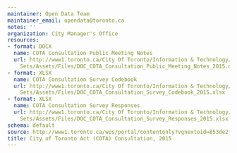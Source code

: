 ```yaml
---
maintainer: Open Data Team
maintainer_email: opendata@toronto.ca
notes: ''
organization: City Manager's Office
resources:
- format: DOCX
  name: COTA Consultation Public Meeting Notes
  url: http://www1.toronto.ca/City Of Toronto/Information & Technology/Open Data/Data
    Sets/Assets/Files/DOC_COTA_Consultation_Public_Meeting_Notes_2015.docx
- format: XLSX
  name: COTA Consultation Survey Codebook
  url: http://www1.toronto.ca/City Of Toronto/Information & Technology/Open Data/Data
    Sets/Assets/Files/DOC_COTA_Consultation_Survey_Codebook_2015.xlsx
- format: XLSX
  name: COTA Consultation Survey Responses
  url: http://www1.toronto.ca/City Of Toronto/Information & Technology/Open Data/Data
    Sets/Assets/Files/DOC_COTA_Consultation_Survey_Responses_2015.xlsx
schema: default
source: http://www1.toronto.ca/wps/portal/contentonly?vgnextoid=853de2f05ec32510VgnVCM10000071d60f89RCRD&vgnextchannel=1a66e03bb8d1e310VgnVCM10000071d60f89RCRD
title: City of Toronto Act (COTA) Consultation, 2015
---
```

